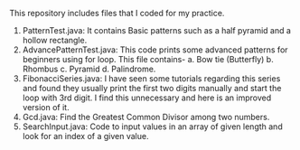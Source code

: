 This repository includes files that I coded for my practice.

1. PatternTest.java: It contains Basic patterns such as a half pyramid and a hollow rectangle.
2. AdvancePatternTest.java: This code prints some advanced patterns for beginners using for loop. This file contains- a. Bow tie (Butterfly) b. Rhombus c. Pyramid d. Palindrome.
3. FibonacciSeries.java: I have seen some tutorials regarding this series and found they usually print the first two digits manually and start the loop with 3rd digit. I find this unnecessary and here is an improved version of it.
4. Gcd.java: Find the Greatest Common Divisor among two numbers.
5. SearchInput.java: Code to input values in an array of given length and look for an index of a given value.

